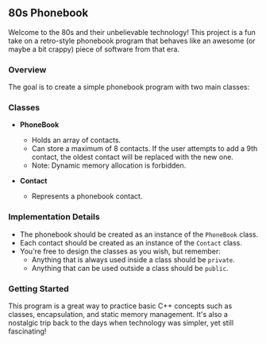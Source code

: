 ## 80s Phonebook

Welcome to the 80s and their unbelievable technology! This project is a fun take on a retro-style phonebook program that behaves like an awesome (or maybe a bit crappy) piece of software from that era.

### Overview

The goal is to create a simple phonebook program with two main classes:

### Classes

- **PhoneBook**
  - Holds an array of contacts.
  - Can store a maximum of 8 contacts. If the user attempts to add a 9th contact, the oldest contact will be replaced with the new one.
  - Note: Dynamic memory allocation is forbidden.

- **Contact**
  - Represents a phonebook contact.

### Implementation Details

- The phonebook should be created as an instance of the `PhoneBook` class.
- Each contact should be created as an instance of the `Contact` class.
- You're free to design the classes as you wish, but remember:
  - Anything that is always used inside a class should be `private`.
  - Anything that can be used outside a class should be `public`.

### Getting Started

This program is a great way to practice basic C++ concepts such as classes, encapsulation, and static memory management. It's also a nostalgic trip back to the days when technology was simpler, yet still fascinating!
